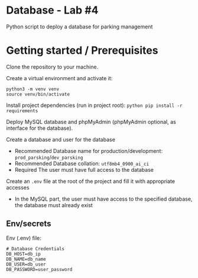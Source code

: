 # Database - Lab #4
Python script to deploy a database for parking management

# Getting started / Prerequisites
Clone the repository to your machine. 

Create a virtual environment and activate it:
```shell
python3 -m venv venv
source venv/bin/activate
```

Install project dependencies (run in project root):
`python pip install -r requirements`

Deploy MySQL database and phpMyAdmin (phpMyAdmin optional, as interface for the database).

Create a database and user for the database
  - Recommended Database name for production/development: `prod_parsking`/`dev_parsking`
  - Recommended Database collation: `utf8mb4_0900_ai_ci`
  - Required The user must have full access to the database

Create an `.env` file at the root of the project and fill it with appropriate accesses
- In the MySQL part, the user must have access to the specified database, the database must already exist


## Env/secrets
Env (.env) file:
```
# Database Credentials
DB_HOST=db_ip
DB_NAME=db_name
DB_USER=db_user
DB_PASSWORD=user_password
```